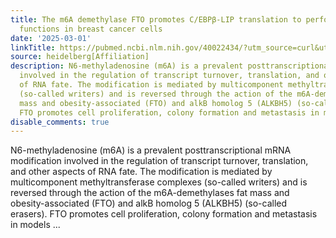 ```yaml
---
title: The m6A demethylase FTO promotes C/EBPβ-LIP translation to perform oncogenic
  functions in breast cancer cells
date: '2025-03-01'
linkTitle: https://pubmed.ncbi.nlm.nih.gov/40022434/?utm_source=curl&utm_medium=rss&utm_campaign=pubmed-2&utm_content=1FakS-2QOkCT8HsMOQP1bCRQ4YzyumYOmxmF0moLsQ3dFB1E9V&fc=20220326224207&ff=20250301170926&v=2.18.0.post9+e462414
source: heidelberg[Affiliation]
description: N6-methyladenosine (m6A) is a prevalent posttranscriptional mRNA modification
  involved in the regulation of transcript turnover, translation, and other aspects
  of RNA fate. The modification is mediated by multicomponent methyltransferase complexes
  (so-called writers) and is reversed through the action of the m6A-demethylases fat
  mass and obesity-associated (FTO) and alkB homolog 5 (ALKBH5) (so-called erasers).
  FTO promotes cell proliferation, colony formation and metastasis in models ...
disable_comments: true
---
```

N6-methyladenosine (m6A) is a prevalent posttranscriptional mRNA modification involved in the regulation of transcript turnover, translation, and other aspects of RNA fate. The modification is mediated by multicomponent methyltransferase complexes (so-called writers) and is reversed through the action of the m6A-demethylases fat mass and obesity-associated (FTO) and alkB homolog 5 (ALKBH5) (so-called erasers). FTO promotes cell proliferation, colony formation and metastasis in models ...